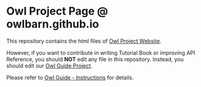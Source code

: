 # Owl Project Page @ owlbarn.github.io

This repository contains the html files of [Owl Project Website](https://owlbarn.github.io/).

However, if you want to contribute in writing Tutorial Book or improving API Reference, you should **NOT** edit any file in this repository. Instead, you should edit our [Owl Guide Project](https://github.com/owlbarn/owl_guide).

Please refer to [Owl Guide - Instructions](https://github.com/owlbarn/owl_guide) for details.
